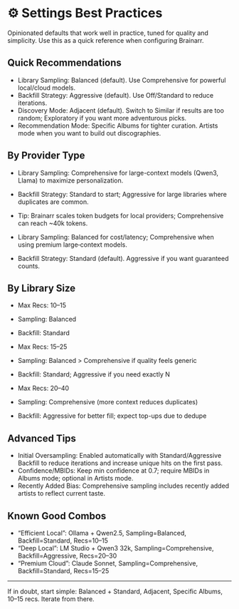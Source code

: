 # ⚙️ Settings Best Practices

Opinionated defaults that work well in practice, tuned for quality and simplicity. Use this as a quick reference when configuring Brainarr.

## Quick Recommendations

- Library Sampling: Balanced (default). Use Comprehensive for powerful local/cloud models.
- Backfill Strategy: Aggressive (default). Use Off/Standard to reduce iterations.
- Discovery Mode: Adjacent (default). Switch to Similar if results are too random; Exploratory if you want more adventurous picks.
- Recommendation Mode: Specific Albums for tighter curation. Artists mode when you want to build out discographies.

## By Provider Type

- Library Sampling: Comprehensive for large-context models (Qwen3, Llama) to maximize personalization.
- Backfill Strategy: Standard to start; Aggressive for large libraries where duplicates are common.
- Tip: Brainarr scales token budgets for local providers; Comprehensive can reach ~40k tokens.

- Library Sampling: Balanced for cost/latency; Comprehensive when using premium large‑context models.
- Backfill Strategy: Standard (default). Aggressive if you want guaranteed counts.

## By Library Size

- Max Recs: 10–15
- Sampling: Balanced
- Backfill: Standard

- Max Recs: 15–25
- Sampling: Balanced  >  Comprehensive if quality feels generic
- Backfill: Standard; Aggressive if you need exactly N

- Max Recs: 20–40
- Sampling: Comprehensive (more context reduces duplicates)
- Backfill: Aggressive for better fill; expect top-ups due to dedupe

## Advanced Tips

- Initial Oversampling: Enabled automatically with Standard/Aggressive Backfill to reduce iterations and increase unique hits on the first pass.
- Confidence/MBIDs: Keep min confidence at 0.7; require MBIDs in Albums mode; optional in Artists mode.
- Recently Added Bias: Comprehensive sampling includes recently added artists to reflect current taste.

## Known Good Combos

- “Efficient Local”: Ollama + Qwen2.5, Sampling=Balanced, Backfill=Standard, Recs=10–15
- “Deep Local”: LM Studio + Qwen3 32k, Sampling=Comprehensive, Backfill=Aggressive, Recs=20–30
- “Premium Cloud”: Claude Sonnet, Sampling=Comprehensive, Backfill=Standard, Recs=15–25

---

If in doubt, start simple: Balanced + Standard, Adjacent, Specific Albums, 10–15 recs. Iterate from there.
